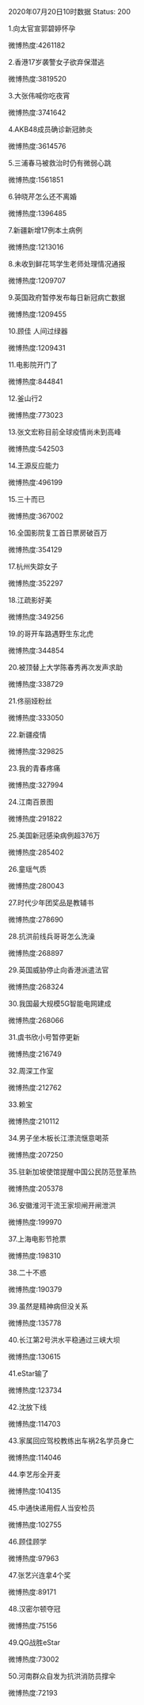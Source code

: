 2020年07月20日10时数据
Status: 200

1.向太官宣郭碧婷怀孕

微博热度:4261182

2.香港17岁袭警女子欲弃保潜逃

微博热度:3819520

3.大张伟喊你吃夜宵

微博热度:3741642

4.AKB48成员确诊新冠肺炎

微博热度:3614576

5.三浦春马被救治时仍有微弱心跳

微博热度:1561851

6.钟晓芹怎么还不离婚

微博热度:1396485

7.新疆新增17例本土病例

微博热度:1213016

8.未收到鲜花骂学生老师处理情况通报

微博热度:1209707

9.英国政府暂停发布每日新冠病亡数据

微博热度:1209455

10.顾佳 人间过绿器

微博热度:1209431

11.电影院开门了

微博热度:844841

12.釜山行2

微博热度:773023

13.张文宏称目前全球疫情尚未到高峰

微博热度:542503

14.王源反应能力

微博热度:496199

15.三十而已

微博热度:367002

16.全国影院复工首日票房破百万

微博热度:354129

17.杭州失踪女子

微博热度:352297

18.江疏影好美

微博热度:349256

19.的哥开车路遇野生东北虎

微博热度:344854

20.被顶替上大学陈春秀再次发声求助

微博热度:338729

21.佟丽娅粉丝

微博热度:333050

22.新疆疫情

微博热度:329825

23.我的青春疼痛

微博热度:327994

24.江南百景图

微博热度:291822

25.美国新冠感染病例超376万

微博热度:285402

26.童瑶气质

微博热度:280043

27.时代少年团奖品是教辅书

微博热度:278690

28.抗洪前线兵哥哥怎么洗澡

微博热度:268897

29.英国威胁停止向香港派遣法官

微博热度:268324

30.我国最大规模5G智能电网建成

微博热度:268066

31.虞书欣小号暂停更新

微博热度:216749

32.周深工作室

微博热度:212762

33.赖宝

微博热度:210112

34.男子坐木板长江漂流惬意喝茶

微博热度:207250

35.驻新加坡使馆提醒中国公民防范登革热

微博热度:205378

36.安徽淮河干流王家坝闸开闸泄洪

微博热度:199970

37.上海电影节抢票

微博热度:198310

38.二十不惑

微博热度:190379

39.虽然是精神病但没关系

微博热度:135778

40.长江第2号洪水平稳通过三峡大坝

微博热度:130615

41.eStar输了

微博热度:123734

42.沈放下线

微博热度:114703

43.家属回应驾校教练出车祸2名学员身亡

微博热度:114046

44.李艺彤全开麦

微博热度:104135

45.中通快递用假人当安检员

微博热度:102755

46.顾佳顾学

微博热度:97963

47.张艺兴连拿4个奖

微博热度:89171

48.汉密尔顿夺冠

微博热度:75156

49.QG战胜eStar

微博热度:73002

50.河南群众自发为抗洪消防员撑伞

微博热度:72193

